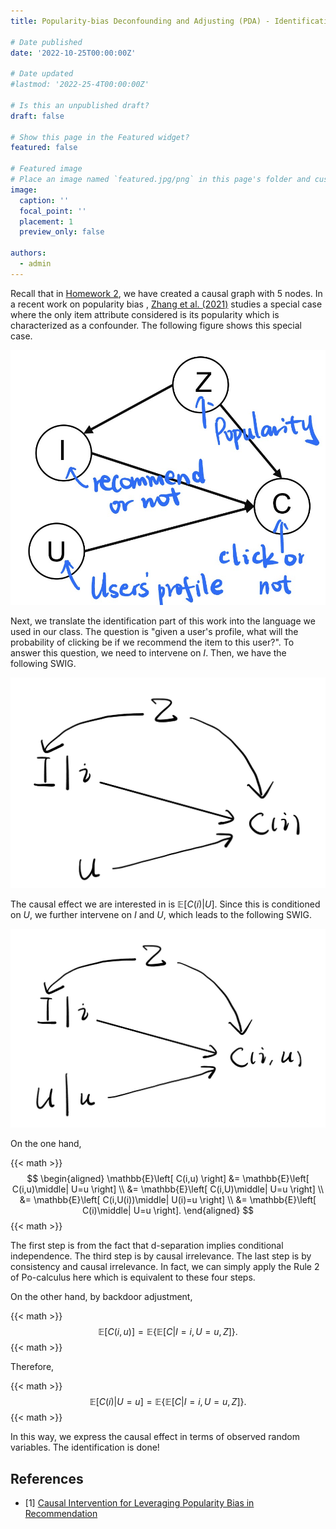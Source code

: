 ```yaml
---
title: Popularity-bias Deconfounding and Adjusting (PDA) - Identification 

# Date published
date: '2022-10-25T00:00:00Z'

# Date updated
#lastmod: '2022-25-4T00:00:00Z'

# Is this an unpublished draft?
draft: false

# Show this page in the Featured widget?
featured: false

# Featured image
# Place an image named `featured.jpg/png` in this page's folder and customize its options here.
image:
  caption: ''
  focal_point: ''
  placement: 1
  preview_only: false

authors:
  - admin
---
```


Recall that in [Homework 2](https://qilin-li-math-888.netlify.app/post/homework2/), we have created a causal graph with 5 nodes. In a recent work on popularity bias , [Zhang et al. (2021)](#PDA) studies a special case where the only item attribute considered is its popularity which is characterized as a confounder. The following figure shows this special case.

![CG](CG.jpg)

Next, we translate the identification part of this work into the language we used in our class. The question is "given a user's profile, what will the probability of clicking be if we recommend the item to this user?". To answer this question, we need to intervene on $I$. Then, we have the following SWIG.

![SWIG1](SWIG1.jpg) 

The causal effect we are interested in is $\mathbb{E}\left[ C(i)\middle| U \right]$. Since this is conditioned on $U$, we further intervene on $I$ and $U$, which leads to the following SWIG.

![SWIG2](SWIG2.jpg) 

On the one hand, 

{{< math >}}
$$
\begin{aligned}
    \mathbb{E}\left[ C(i,u) \right] &= \mathbb{E}\left[ C(i,u)\middle| U=u \right] \\
    &= \mathbb{E}\left[ C(i,U)\middle| U=u \right] \\
    &= \mathbb{E}\left[ C(i,U(i))\middle| U(i)=u \right] \\
    &= \mathbb{E}\left[ C(i)\middle| U=u \right].
\end{aligned}
$$
{{< math >}}

The first step is from the fact that d-separation implies conditional independence. The third step is by causal irrelevance. The last step is by consistency and causal irrelevance. In fact, we can simply apply the Rule 2 of Po-calculus here which is equivalent to these four steps.


On the other hand, by backdoor adjustment, 

{{< math >}}
$$
\mathbb{E}\left[ C(i,u) \right]=\mathbb{E}\left\{\mathbb{E}\left[ C \middle| I=i,U=u,Z \right ]\right\}.
$$
{{< math >}}

Therefore,

{{< math >}}
$$
\mathbb{E}\left[ C(i)\middle| U=u \right]=\mathbb{E}\left\{\mathbb{E}\left[ C\middle| I=i,U=u,Z \right]\right\}.
$$
{{< math >}}

In this way, we express the causal effect in terms of observed random variables. The identification is done!



## References

<div id ="PDA"></div>

- [1] [Causal Intervention for Leveraging Popularity Bias in Recommendation](https://arxiv.org/abs/2105.06067v1)


